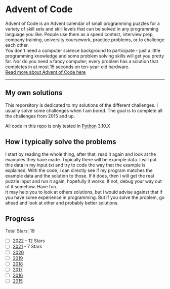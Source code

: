 # Advent of Code

Advent of Code is an Advent calendar of small programming puzzles for a variety of skill sets and skill levels that can be solved in any programming language you like. People use them as a speed contest, interview prep, company training, university coursework, practice problems, or to challenge each other.  
You don't need a computer science background to participate - just a little programming knowledge and some problem solving skills will get you pretty far. Nor do you need a fancy computer; every problem has a solution that completes in at most 15 seconds on ten-year-old hardware.  
[Read more about Advent of Code here](https://adventofcode.com/about)  

---

## My own solutions

This reporsitory is dedicated to my solutions of the different challenges. I usually solve some challenges when I am bored. The goal is to complete all the challenges from 2015 and up.  

All code in this repo is only tested in [Python](https://www.python.org/downloads/) 3.10.X  

## How i typically solve the problems

I start by reading the whole thing, after that, read it again and look at the examples they have made. Typically there will be example data. I will put this data in my input.txt and try to code the way that the example is explained. With the code, i can directly see if my program matches the example data and the solution to those. If it does, then i will get the real puzzle input and run it again, hopefully it works. If not, debug your way out of it somehow. Have fun.  
It may help you to look at others solutions, but i would advise against that if you have some experience in programming. But if you solve the problem, go ahead and look at other and probably better solutions.

## Progress

Total Stars: 19

- [ ] [2022](https://adventofcode.com/2022) - 12 Stars
- [ ] [2021](https://adventofcode.com/2021) - 7 Stars
- [ ] [2020](https://adventofcode.com/2020)
- [ ] [2019](https://adventofcode.com/2019)
- [ ] [2018](https://adventofcode.com/2018)
- [ ] [2017](https://adventofcode.com/2017)
- [ ] [2016](https://adventofcode.com/2016)
- [ ] [2015](https://adventofcode.com/2015)
